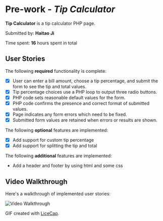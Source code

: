 # Pre-work - *Tip Calculator*

**Tip Calculator** is a tip calculator PHP page.

Submitted by: **Haitao Ji**

Time spent: **16** hours spent in total

## User Stories

The following **required** functionality is complete:
* [x] User can enter a bill amount, choose a tip percentage, and submit the form to see the tip and total values.
* [x] Tip percentage choices use a PHP loop to output three radio buttons.
* [x] PHP code sets reasonable default values for the form.
* [x] PHP code confirms the presence and correct format of submitted values.
* [x] Page indicates any form errors which need to be fixed.
* [x] Submitted form values are retained when errors or results are shown.

The following **optional** features are implemented:
* [x] Add support for custom tip percentage
* [x] Add support for splitting the tip and total

The following **additional** features are implemented:

* Add a header and footer by using html and some css

## Video Walkthrough

Here's a walkthrough of implemented user stories:

<img src='http://imgur.com/a/6CzIc.gif' title='Video Walkthrough' width='' alt='Video Walkthrough' />

GIF created with [LiceCap](http://www.cockos.com/licecap/).
